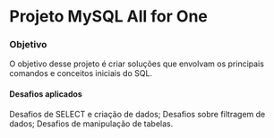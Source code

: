 # Projeto MySQL All for One

### Objetivo
O objetivo desse projeto é criar soluções que envolvam os principais comandos e conceitos iniciais do SQL.

#### Desafios aplicados
Desafios de SELECT e criação de dados;
Desafios sobre filtragem de dados;
Desafios de manipulação de tabelas.

